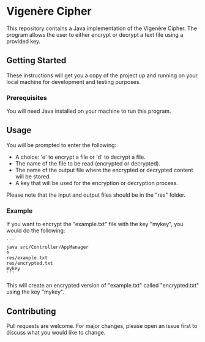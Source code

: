 # Vigenère Cipher

This repository contains a Java implementation of the Vigenère Cipher. The program allows the user to either encrypt or decrypt a text file using a provided key.

## Getting Started

These instructions will get you a copy of the project up and running on your local machine for development and testing purposes.

### Prerequisites

You will need Java installed on your machine to run this program.

## Usage

You will be prompted to enter the following:

- A choice: 'e' to encrypt a file or 'd' to decrypt a file.
- The name of the file to be read (encrypted or decrypted).
- The name of the output file where the encrypted or decrypted content will be stored.
- A key that will be used for the encryption or decryption process.

Please note that the input and output files should be in the "res" folder.

### Example

If you want to encrypt the "example.txt" file with the key "mykey", you would do the following:

    ```
    java src/Controller/AppManager
    e
    res/example.txt
    res/encrypted.txt
    mykey
    ```

This will create an encrypted version of "example.txt" called "encrypted.txt" using the key "mykey".

## Contributing

Pull requests are welcome. For major changes, please open an issue first to discuss what you would like to change.
